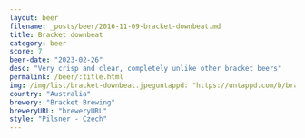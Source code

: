 ```yaml
---
layout: beer
filename: _posts/beer/2016-11-09-bracket-downbeat.md
title: Bracket downbeat
category: beer
score: 7
beer-date: "2023-02-26"
desc: "Very crisp and clear, completely unlike other bracket beers"
permalink: /beer/:title.html
img: /img/list/bracket-downbeat.jpeguntappd: "https://untappd.com/b/bracket-brewing-downbeat/5139819"
country: "Australia"
brewery: "Bracket Brewing"
breweryURL: "breweryURL"
style: "Pilsner - Czech"
---
```

